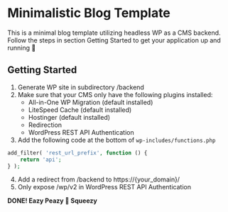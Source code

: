 # Minimalistic Blog Template  
This is a minimal blog template utilizing headless WP as a CMS backend. Follow the steps in section Getting Started to get your application up and running 🏃  
## Getting Started  
1. Generate WP site in subdirectory /backend
2. Make sure that your CMS only have the following plugins installed:  
    * All-in-One WP Migration (default installed)
    * LiteSpeed Cache (default installed)
    * Hostinger (default installed) 
    * Redirection  
    * WordPress REST API Authentication  
3. Add the following code at the bottom of `wp-includes/functions.php`  
```php
add_filter( 'rest_url_prefix', function () {
	return 'api';
} );
```  
4. Add a redirect from /backend to https://{your_domain}/  
5. Only expose /wp/v2 in WordPress REST API Authentication  
  
**DONE! Eazy Peazy 🍋 Squeezy**